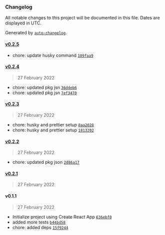 ### Changelog

All notable changes to this project will be documented in this file. Dates are displayed in UTC.

Generated by [`auto-changelog`](https://github.com/CookPete/auto-changelog).

#### [v0.2.5](https://github.com/Mridul11/my-pwa-app/compare/v0.2.4...v0.2.5)

- chore: update husky command [`109faa9`](https://github.com/Mridul11/my-pwa-app/commit/109faa9e45d1d55128c1cdf322154996e04c3a43)

#### [v0.2.4](https://github.com/Mridul11/my-pwa-app/compare/v0.2.3...v0.2.4)

> 27 February 2022

- chore: updated pkg jsn [`36ddeb6`](https://github.com/Mridul11/my-pwa-app/commit/36ddeb61105264ae86081b2b351259594e1050a3)
- chore: updated pkg jsn [`7ef3470`](https://github.com/Mridul11/my-pwa-app/commit/7ef34704d57f61838574ce9bcbf69de234a91998)

#### [v0.2.3](https://github.com/Mridul11/my-pwa-app/compare/v0.2.2...v0.2.3)

> 27 February 2022

- chore: husky and prettier setup [`8aa2028`](https://github.com/Mridul11/my-pwa-app/commit/8aa20283574eb3202790cde68bd2302f6c412d5c)
- chore: husky and prettier setup [`1813202`](https://github.com/Mridul11/my-pwa-app/commit/1813202c6554cf7bb03f9c59185201b76615f559)

#### [v0.2.2](https://github.com/Mridul11/my-pwa-app/compare/v0.2.1...v0.2.2)

> 27 February 2022

- chore: updated pkg json [`2d86a17`](https://github.com/Mridul11/my-pwa-app/commit/2d86a17d96ad2c3970ec6fe172e85184e538cbc6)

#### [v0.2.1](https://github.com/Mridul11/my-pwa-app/compare/v0.1.1...v0.2.1)

> 27 February 2022

#### v0.1.1

> 27 February 2022

- Initialize project using Create React App [`636ebf0`](https://github.com/Mridul11/my-pwa-app/commit/636ebf0ae471733a5988106e3eb84b73ea689783)
- added more tests [`b44bd58`](https://github.com/Mridul11/my-pwa-app/commit/b44bd58ab0146caf98b6f3fcba827bbf5db5b4fc)
- chore: added deps [`15f9244`](https://github.com/Mridul11/my-pwa-app/commit/15f92446abaee80fd74566c7e0cfde2b6e4d68c0)
